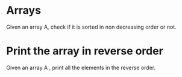 # Arrays
Given an array A, check if it is sorted in non decreasing order or not.
 # Print the array in reverse order
Given an array A , print all the elements in the reverse order.
